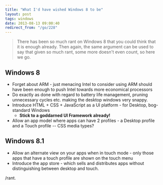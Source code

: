 ```yaml
---
title: "What I'd have wished Windows 8 to be"
layout: post
tags: windows
date: 2013-08-13 09:00:40
redirect_from: "/go/228"
---
```


>There has been so much rant on Windows 8 that you could think that it is enough already. Then again, the same argument can be used to say that given so much rant, some more doesn't even count, so here we go.
## Windows 8

* Forget about ARM - just menacing Intel to consider using ARM should have been enough to push Intel towards more economical processors
* Do exactly as done with regard to battery life management, pruning unnecessary cycles etc. making the desktop windows very snappy.
* Introduce HTML + CSS + JavaScript as a UI platform - for Desktop, bog-standard Windows
	* **Stick to a goddarned UI Framework already!**
* Allow an app model where apps can have 2 profiles - a Desktop profile and a Touch profile -- CSS media types?

## Windows 8.1

* Allow an alternate view on your apps when in touch mode - only those apps that have a touch profile are shown on the touch menu
* Introduce the app store - which sells and distributes apps without distinguishing between desktop and touch.

/rant.